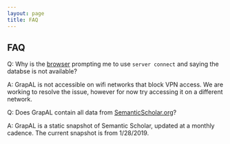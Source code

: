 ```yaml
---
layout: page
title: FAQ
---
```

FAQ
---------
Q: Why is the [browser](http://grapal.allenai.org:7474/browser/) prompting me to use `server connect` and saying the databse is not available?

A: GrapAL is not accessible on wifi networks that block VPN access. We are working to resolve the issue, however for now try accessing it on a different network.




Q: Does GrapAL contain all data from [SemanticScholar.org](SemanticScholar.org)?

A: GrapAL is a static snapshot of Semantic Scholar, updated at a monthly cadence. The current snapshot is from 1/28/2019.
